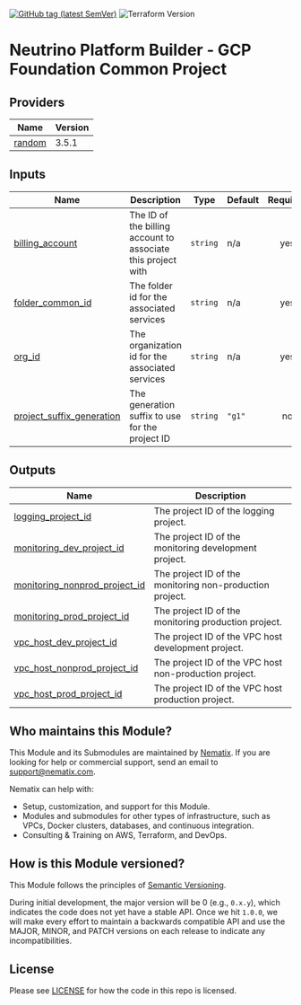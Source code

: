 [![GitHub tag (latest SemVer)](https://img.shields.io/github/tag/neutrino-io/terraform-google-foundation.svg?label=latest)](https://github.com/neutrino-io/terraform-google-foundation/releases/latest)
![Terraform Version](https://img.shields.io/badge/tf-%3E%3D1.0.x-blue.svg)

# Neutrino Platform Builder - GCP Foundation Common Project

<!-- BEGINNING OF PRE-COMMIT-TERRAFORM DOCS HOOK -->
## Providers

| Name | Version |
|------|---------|
| <a name="provider_random"></a> [random](#provider\_random) | 3.5.1 |

## Inputs

| Name | Description | Type | Default | Required |
|------|-------------|------|---------|:--------:|
| <a name="input_billing_account"></a> [billing\_account](#input\_billing\_account) | The ID of the billing account to associate this project with | `string` | n/a | yes |
| <a name="input_folder_common_id"></a> [folder\_common\_id](#input\_folder\_common\_id) | The folder id for the associated services | `string` | n/a | yes |
| <a name="input_org_id"></a> [org\_id](#input\_org\_id) | The organization id for the associated services | `string` | n/a | yes |
| <a name="input_project_suffix_generation"></a> [project\_suffix\_generation](#input\_project\_suffix\_generation) | The generation suffix to use for the project ID | `string` | `"g1"` | no |

## Outputs

| Name | Description |
|------|-------------|
| <a name="output_logging_project_id"></a> [logging\_project\_id](#output\_logging\_project\_id) | The project ID of the logging project. |
| <a name="output_monitoring_dev_project_id"></a> [monitoring\_dev\_project\_id](#output\_monitoring\_dev\_project\_id) | The project ID of the monitoring development project. |
| <a name="output_monitoring_nonprod_project_id"></a> [monitoring\_nonprod\_project\_id](#output\_monitoring\_nonprod\_project\_id) | The project ID of the monitoring non-production project. |
| <a name="output_monitoring_prod_project_id"></a> [monitoring\_prod\_project\_id](#output\_monitoring\_prod\_project\_id) | The project ID of the monitoring production project. |
| <a name="output_vpc_host_dev_project_id"></a> [vpc\_host\_dev\_project\_id](#output\_vpc\_host\_dev\_project\_id) | The project ID of the VPC host development project. |
| <a name="output_vpc_host_nonprod_project_id"></a> [vpc\_host\_nonprod\_project\_id](#output\_vpc\_host\_nonprod\_project\_id) | The project ID of the VPC host non-production project. |
| <a name="output_vpc_host_prod_project_id"></a> [vpc\_host\_prod\_project\_id](#output\_vpc\_host\_prod\_project\_id) | The project ID of the VPC host production project. |
<!-- END OF PRE-COMMIT-TERRAFORM DOCS HOOK -->

## Who maintains this Module?

This Module and its Submodules are maintained by [Nematix](https://nematix.com/). If you are looking for help or
commercial support, send an email to [support@nematix.com](mailto:support@nematix.com?Subject=Terraform%20Modules).

Nematix can help with:

- Setup, customization, and support for this Module.
- Modules and submodules for other types of infrastructure, such as VPCs, Docker clusters, databases, and continuous
  integration.
- Consulting & Training on AWS, Terraform, and DevOps.


## How is this Module versioned?

This Module follows the principles of [Semantic Versioning](http://semver.org/).

During initial development, the major version will be 0 (e.g., `0.x.y`), which indicates the code does not yet have a
stable API. Once we hit `1.0.0`, we will make every effort to maintain a backwards compatible API and use the MAJOR,
MINOR, and PATCH versions on each release to indicate any incompatibilities.

## License

Please see [LICENSE](https://github.com/neutrino-io/terraform-google-foundation/blob/master/LICENSE) for how the code in
this repo is licensed.